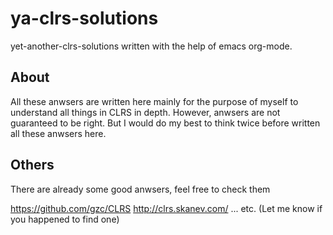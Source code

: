 # ya-clrs-solutions

yet-another-clrs-solutions written with the help of emacs org-mode.

## About

All these anwsers are written here mainly for the purpose of myself to understand all things in CLRS in depth. However, anwsers are not guaranteed to be right. But I would do my best to think twice before written all these anwsers here.

## Others

There are already some good anwsers, feel free to check them

https://github.com/gzc/CLRS
http://clrs.skanev.com/
... etc. (Let me know if you happened to find one)
